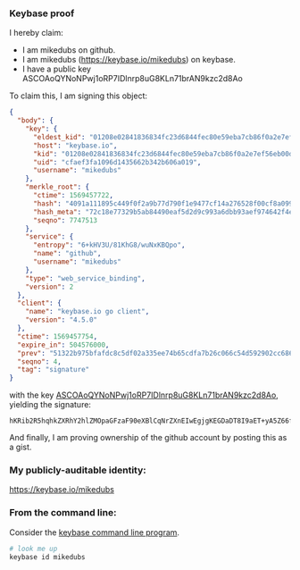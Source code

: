 ### Keybase proof

I hereby claim:

  * I am mikedubs on github.
  * I am mikedubs (https://keybase.io/mikedubs) on keybase.
  * I have a public key ASCOAoQYNoNPwj1oRP7IDlnrp8uG8KLn71brAN9kzc2d8Ao

To claim this, I am signing this object:

```json
{
  "body": {
    "key": {
      "eldest_kid": "01208e02841836834fc23d6844fec80e59eba7cb86f0a2e7ef56eb00df64cdcd9df00a",
      "host": "keybase.io",
      "kid": "01208e02841836834fc23d6844fec80e59eba7cb86f0a2e7ef56eb00df64cdcd9df00a",
      "uid": "cfaef3fa1096d1435662b342b606a019",
      "username": "mikedubs"
    },
    "merkle_root": {
      "ctime": 1569457722,
      "hash": "4091a111895c449f0f2a9b77d790f1e9477cf14a276528f00cf8a099a060e1f172f713e5ec54816d0fb2b0869d781ac81110798523fb5c08d16233b99272c1d8",
      "hash_meta": "72c18e77329b5ab84490eaf5d2d9c993a6dbb93aef974642f4e26748d2d0cc3b",
      "seqno": 7747513
    },
    "service": {
      "entropy": "6+kHV3U/81KhG8/wuNxKBQpo",
      "name": "github",
      "username": "mikedubs"
    },
    "type": "web_service_binding",
    "version": 2
  },
  "client": {
    "name": "keybase.io go client",
    "version": "4.5.0"
  },
  "ctime": 1569457754,
  "expire_in": 504576000,
  "prev": "51322b975bfafdc8c5df02a335ee74b65cdfa7b26c066c54d592902cc6861ced",
  "seqno": 4,
  "tag": "signature"
}
```

with the key [ASCOAoQYNoNPwj1oRP7IDlnrp8uG8KLn71brAN9kzc2d8Ao](https://keybase.io/mikedubs), yielding the signature:

```
hKRib2R5hqhkZXRhY2hlZMOpaGFzaF90eXBlCqNrZXnEIwEgjgKEGDaDT8I9aET+yA5Z66fLhvCi5+9W6wDfZM3NnfAKp3BheWxvYWTESpcCBMQgUTIrl1v6/cjF3wKjNe50tlzfp7JsBmxU1ZKQLMaGHO3EIN+DFIMPcHCN4DmgWwuL6pg+n9lPyV0pSGk5lmPWnu+aAgHCo3NpZ8RAtCvok83s7XSJch90Nwh1FEOg3/JcC0lpXH2dxARXOYX5Vcf0fgw/YAsPigPsyWwLXONX2ikY/PSi75bIgFizB6hzaWdfdHlwZSCkaGFzaIKkdHlwZQildmFsdWXEINlipkrf6KHs5/MyjybUnxTDDPvMtnSUytMkMpZKhloBo3RhZ80CAqd2ZXJzaW9uAQ==

```

And finally, I am proving ownership of the github account by posting this as a gist.

### My publicly-auditable identity:

https://keybase.io/mikedubs

### From the command line:

Consider the [keybase command line program](https://keybase.io/download).

```bash
# look me up
keybase id mikedubs
```
